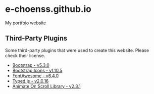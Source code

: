 # e-choenss.github.io

My portfoio website

## Third-Party Plugins

Some third-party plugins that were used to create this website. Please check their license.

- [Bootstrap - v5.3.0](https://getbootstrap.com/)
- [Bootstrap Icons - v1.10.5](https://icons.getbootstrap.com/)
- [FontAwesome - v6.4.0](https://fontawesome.com/)
- [Typed.js - v2.0.16](https://github.com/mattboldt/typed.js/releases/tag/v2.0.16)
- [Animate On Scroll Library - v2.3.1](https://michalsnik.github.io/aos/)